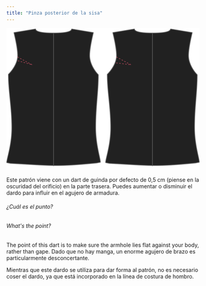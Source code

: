 ```yaml
---
title: "Pinza posterior de la sisa"
---
```


![Pinza posterior de la sisa](backscyedart.svg)

Este patrón viene con un dart de guinda por defecto de 0,5 cm (piense en la oscuridad del orificio) en la parte trasera. Puedes aumentar o disminuir el dardo para influir en el agujero de armadura.

<Note>

###### ¿Cuál es el punto?

###### What's the point?

The point of this dart is to make sure the armhole lies flat against your body, rather than gape.
Dado que no hay manga, un enorme agujero de brazo es particularmente desconcertante.

Mientras que este dardo se utiliza para dar forma al patrón, no es necesario coser el dardo, ya que está incorporado en la línea de costura de hombro.

</Note>




